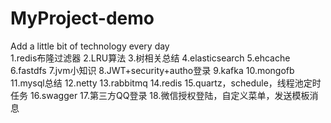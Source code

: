 # MyProject-demo
Add a little bit of technology every day</br>
1.redis布隆过滤器
2.LRU算法
3.树相关总结
4.elasticsearch
5.ehcache
6.fastdfs
7.jvm小知识
8.JWT+security+autho登录
9.kafka
10.mongofb
11.mysql总结
12.netty
13.rabbitmq
14.redis
15.quartz，schedule，线程池定时任务
16.swagger
17.第三方QQ登录
18.微信授权登陆，自定义菜单，发送模板消息

